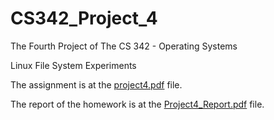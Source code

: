 # CS342_Project_4
The Fourth Project of The CS 342 - Operating Systems

Linux File System Experiments

The assignment is at the [project4.pdf](project4.pdf) file.

The report of the homework is at the [Project4_Report.pdf](Project4_Report.pdf) file.
